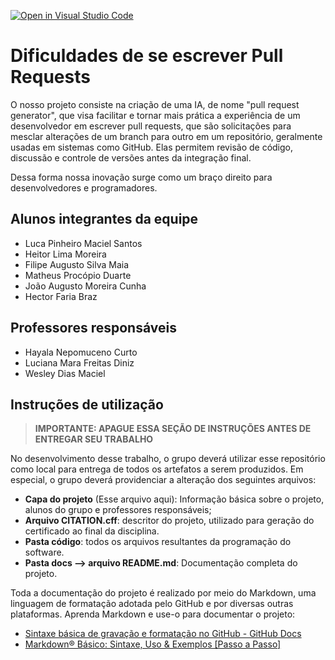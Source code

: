 [![Open in Visual Studio Code](https://classroom.github.com/assets/open-in-vscode-2e0aaae1b6195c2367325f4f02e2d04e9abb55f0b24a779b69b11b9e10269abc.svg)](https://classroom.github.com/online_ide?assignment_repo_id=19042323&assignment_repo_type=AssignmentRepo)
# Dificuldades de se escrever Pull Requests

 O nosso projeto consiste na criação de uma IA, de nome "pull request generator", que visa facilitar e tornar mais prática a experiência de um desenvolvedor em escrever pull requests, que são solicitações para mesclar alterações de um branch para outro em um repositório, geralmente usadas em sistemas como GitHub. Elas permitem revisão de código, discussão e controle de versões antes da integração final.

 Dessa forma nossa inovação surge como um braço direito para desenvolvedores e programadores.


## Alunos integrantes da equipe

* Luca Pinheiro Maciel Santos
* Heitor Lima Moreira
* Filipe Augusto Silva Maia
* Matheus Procópio Duarte
* João Augusto Moreira Cunha
* Hector Faria Braz

## Professores responsáveis
* Hayala Nepomuceno Curto
* Luciana Mara Freitas Diniz
* Wesley Dias Maciel


## Instruções de utilização 

> **IMPORTANTE: APAGUE ESSA SEÇÃO DE INSTRUÇÕES ANTES DE ENTREGAR SEU TRABALHO**

No desenvolvimento desse trabalho, o grupo deverá utilizar esse repositório como local para entrega de todos os artefatos a serem produzidos. Em especial, o grupo deverá providenciar a alteração dos seguintes arquivos:

* **Capa do projeto** (Esse arquivo aqui): Informação básica sobre o projeto, alunos do grupo e professores responsáveis;
* **Arquivo CITATION.cff**: descritor do projeto, utilizado para geração do certificado ao final da disciplina.
* **Pasta código**: todos os arquivos resultantes da programação do software.
* **Pasta docs --> arquivo README.md**: Documentação completa do projeto.

Toda a documentação do projeto é realizado por meio do Markdown, uma linguagem de formatação adotada pelo GitHub e por diversas outras plataformas. Aprenda Markdown e use-o para documentar o projeto:

* [Sintaxe básica de gravação e formatação no GitHub - GitHub Docs](https://docs.github.com/pt/get-started/writing-on-github/getting-started-with-writing-and-formatting-on-github/basic-writing-and-formatting-syntax)
* [Markdown® Básico: Sintaxe, Uso &amp; Exemplos [Passo a Passo]](https://markdown.net.br/sintaxe-basica/)
